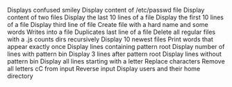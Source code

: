 

Displays confused smiley
Display content of /etc/passwd file
Display content of two files
Display the last 10 lines of a file
Display the first 10 lines of a file
Display third line of file
Create file with a hard name and some words
Writes into a file
Duplicates last line of a file
Delete all regular files with a .js
counts dirs recursively
Display 10 newest files
Print words that appear exactly once
Display lines containing pattern root
Display number of lines with pattern bin
Display 3 lines after pattern root
Display lines without pattern bin
Display all lines starting with a letter
Replace characters
Remove all letters cC from input
Reverse input
Display users and their home directory
